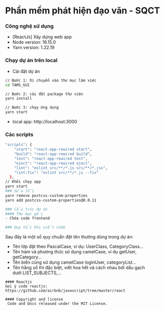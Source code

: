# Phần mềm phát hiện đạo văn - SQCT

### Công nghệ sử dụng

- [ReactJs] Xây dựng web app
- Node version: 16.15.0
- Yarn version: 1.22.19

### Chạy dự án trên local

- Cài đặt dự án

```sh
// Bước 1: Di chuyển vào thư mục làm việc
cd TAMS_GUI

// Bước 2: cài đặt package thư viện
yarn install

// Bước 3: chạy ứng dụng
yarn start
```

- local app: http://localhost:3000


### Các scripts 
```sh
"scripts": {
    "start": "react-app-rewired start",
    "build": "react-app-rewired build",
    "test": "react-app-rewired test",
    "eject": "react-app-rewired eject",
    "lint": "eslint src/**/*.js src/**/*.jsx",
    "lint:fix": "eslint src/**/*.js --fix"
  },
// Khởi chạy app
yarn start
### Sửa lỗi
yarn remove postcss-custom-properties
yarn add postcss-custom-properties@8.0.11

### Cấu trúc dự án
#### Thư mục gốc
- Chứa code frontend

### Quy tắc khi viết code
```
Sau đây là một số quy chuẩn đặt tên thường dùng trong dự án:
- Tên lớp đặt theo PascalCase, ví dụ: UserClass, CategoryClass…
- Tên hàm và phương thức sử dụng camelCase, ví dụ getUser, getCategory…
- Tên biến cũng sử dụng camelCase loginUser, categoryList…
- Tên hằng số thì đặc biệt, viết hoa hết và cách nhau bởi dấu gạch dưới LIST_SUBJECTS,...

```
#### Reactjs 
Gợi ý code reactjs: https://github.com/airbnb/javascript/tree/master/react

#### Copyright and license
 Code and Docs released under the MIT License.